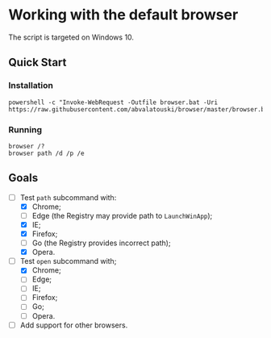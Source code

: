 # Working with the default browser

The script is targeted on Windows 10.

## Quick Start

### Installation

```console
powershell -c "Invoke-WebRequest -Outfile browser.bat -Uri https://raw.githubusercontent.com/abvalatouski/browser/master/browser.bat"
```

### Running

```console
browser /?
browser path /d /p /e
```

## Goals

- [ ] Test `path` subcommand with:
  - [x] Chrome;
  - [ ] Edge (the Registry may provide path to `LaunchWinApp`);
  - [x] IE;
  - [x] Firefox;
  - [ ] Go (the Registry provides incorrect path);
  - [x] Opera.
- [ ] Test `open` subcommand with;
  - [x] Chrome;
  - [ ] Edge;
  - [ ] IE;
  - [ ] Firefox;
  - [ ] Go;
  - [ ] Opera.
- [ ] Add support for other browsers.
